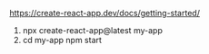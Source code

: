 https://create-react-app.dev/docs/getting-started/

1. npx create-react-app@latest my-app
2. cd my-app
npm start